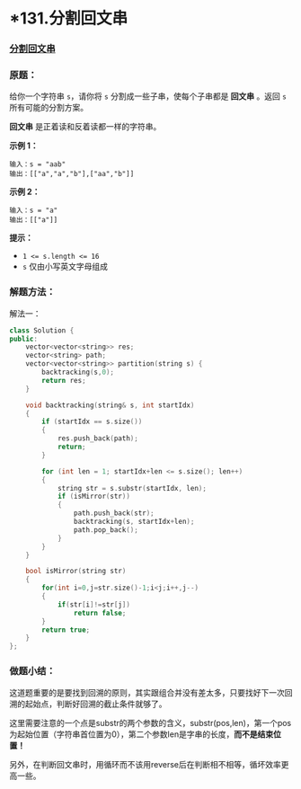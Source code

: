 # \*131.分割回文串

### [分割回文串](https://leetcode-cn.com/problems/palindrome-partitioning/)

### 原题：

给你一个字符串 `s`，请你将 `s` 分割成一些子串，使每个子串都是 **回文串** 。返回 `s` 所有可能的分割方案。

**回文串** 是正着读和反着读都一样的字符串。

**示例 1：**

```
输入：s = "aab"
输出：[["a","a","b"],["aa","b"]]
```

**示例 2：**

```
输入：s = "a"
输出：[["a"]]
```

**提示：**

* `1 <= s.length <= 16`
* `s` 仅由小写英文字母组成

### 解题方法：

解法一：

```cpp
class Solution {
public:
    vector<vector<string>> res;
    vector<string> path;
    vector<vector<string>> partition(string s) {
        backtracking(s,0);
        return res;
    }

    void backtracking(string& s, int startIdx)
    {
        if (startIdx == s.size())
        {
            res.push_back(path);
            return;
        }

        for (int len = 1; startIdx+len <= s.size(); len++)
        {
            string str = s.substr(startIdx, len);
            if (isMirror(str))
            {
                path.push_back(str);
                backtracking(s, startIdx+len);
                path.pop_back();
            }
        }
    }

    bool isMirror(string str)
    {
        for(int i=0,j=str.size()-1;i<j;i++,j--)
        {
            if(str[i]!=str[j])
                return false;
        }
        return true;
    }
};
```

### 做题小结：

这道题重要的是要找到回溯的原则，其实跟组合并没有差太多，只要找好下一次回溯的起始点，判断好回溯的截止条件就够了。

这里需要注意的一个点是substr的两个参数的含义，substr(pos,len)，第一个pos为起始位置（字符串首位置为0），第二个参数len是字串的长度，**而不是结束位置！**

另外，在判断回文串时，用循环而不该用reverse后在判断相不相等，循坏效率更高一些。

